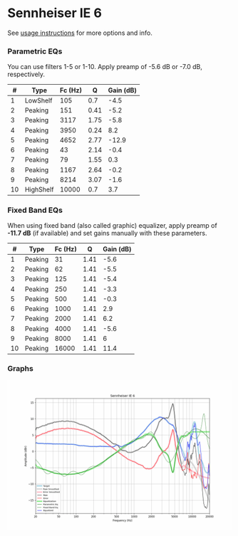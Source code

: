 # Sennheiser IE 6
See [usage instructions](https://github.com/jaakkopasanen/AutoEq#usage) for more options and info.

### Parametric EQs
You can use filters 1-5 or 1-10. Apply preamp of -5.6 dB or -7.0 dB, respectively.

|   # | Type      |   Fc (Hz) |    Q |   Gain (dB) |
|-----|-----------|-----------|------|-------------|
|   1 | LowShelf  |       105 | 0.7  |        -4.5 |
|   2 | Peaking   |       151 | 0.41 |        -5.2 |
|   3 | Peaking   |      3117 | 1.75 |        -5.8 |
|   4 | Peaking   |      3950 | 0.24 |         8.2 |
|   5 | Peaking   |      4652 | 2.77 |       -12.9 |
|   6 | Peaking   |        43 | 2.14 |        -0.4 |
|   7 | Peaking   |        79 | 1.55 |         0.3 |
|   8 | Peaking   |      1167 | 2.64 |        -0.2 |
|   9 | Peaking   |      8214 | 3.07 |        -1.6 |
|  10 | HighShelf |     10000 | 0.7  |         3.7 |

### Fixed Band EQs
When using fixed band (also called graphic) equalizer, apply preamp of **-11.7 dB** (if available) and set gains manually with these parameters.

|   # | Type    |   Fc (Hz) |    Q |   Gain (dB) |
|-----|---------|-----------|------|-------------|
|   1 | Peaking |        31 | 1.41 |        -5.6 |
|   2 | Peaking |        62 | 1.41 |        -5.5 |
|   3 | Peaking |       125 | 1.41 |        -5.4 |
|   4 | Peaking |       250 | 1.41 |        -3.3 |
|   5 | Peaking |       500 | 1.41 |        -0.3 |
|   6 | Peaking |      1000 | 1.41 |         2.9 |
|   7 | Peaking |      2000 | 1.41 |         6.2 |
|   8 | Peaking |      4000 | 1.41 |        -5.6 |
|   9 | Peaking |      8000 | 1.41 |         6   |
|  10 | Peaking |     16000 | 1.41 |        11.4 |

### Graphs
![](./Sennheiser%20IE%206.png)
